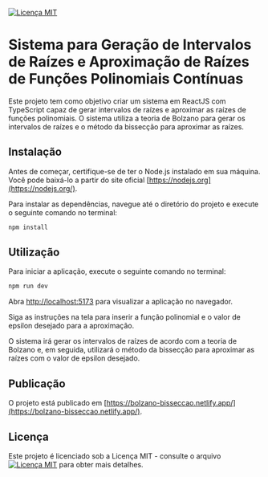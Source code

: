 [![Licença MIT](https://img.shields.io/badge/Licen%C3%A7a-MIT-blue.svg)](license)
# Sistema para Geração de Intervalos de Raízes e Aproximação de Raízes de Funções Polinomiais Contínuas

Este projeto tem como objetivo criar um sistema em ReactJS com TypeScript capaz de gerar intervalos de raízes e aproximar as raízes de funções polinomiais. O sistema utiliza a teoria de Bolzano para gerar os intervalos de raízes e o método da bissecção para aproximar as raízes.

## Instalação

Antes de começar, certifique-se de ter o Node.js instalado em sua máquina. Você pode baixá-lo a partir do site oficial [https://nodejs.org](https://nodejs.org/).

Para instalar as dependências, navegue até o diretório do projeto e execute o seguinte comando no terminal:

~~~bash
npm install
~~~

## Utilização

Para iniciar a aplicação, execute o seguinte comando no terminal:

~~~bash
npm run dev
~~~

Abra [http://localhost:5173](http://localhost:5173) para visualizar a aplicação no navegador.

Siga as instruções na tela para inserir a função polinomial e o valor de epsilon desejado para a aproximação.

O sistema irá gerar os intervalos de raízes de acordo com a teoria de Bolzano e, em seguida, utilizará o método da bissecção para aproximar as raízes com o valor de epsilon desejado.

## Publicação
O projeto está publicado em [https://bolzano-bisseccao.netlify.app/](https://bolzano-bisseccao.netlify.app/).

## Licença

Este projeto é licenciado sob a Licença MIT - consulte o arquivo [![Licença MIT](https://img.shields.io/badge/Licen%C3%A7a-MIT-blue.svg)](license) para obter mais detalhes.

